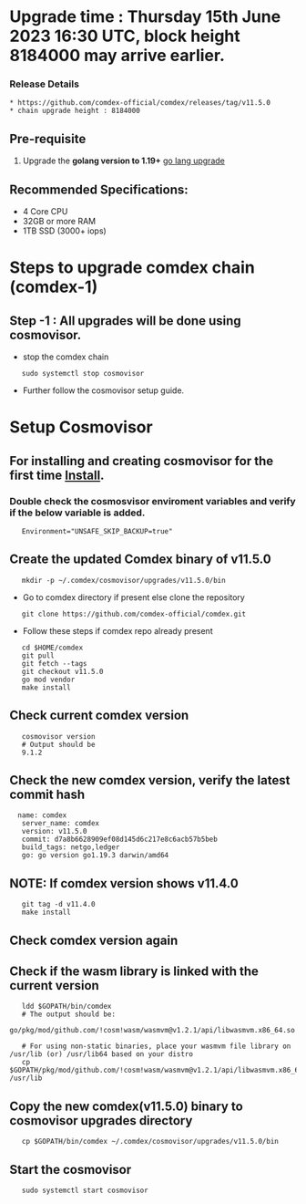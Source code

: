 # Upgrade time : Thursday 15th June 2023 16:30 UTC, block height 8184000 may arrive earlier. 

### Release Details
    * https://github.com/comdex-official/comdex/releases/tag/v11.5.0
    * chain upgrade height : 8184000


## Pre-requisite
1. Upgrade the **golang version to 1.19+** [go lang upgrade](https://go.dev/doc/install)

## Recommended Specifications:
   * 4 Core CPU
   * 32GB or more RAM
   * 1TB SSD (3000+ iops)

# Steps to upgrade comdex chain (comdex-1)

## Step -1 : All upgrades will be done using cosmovisor.

* stop the comdex chain

```shell
   sudo systemctl stop cosmovisor
```

* Further follow the cosmovisor setup guide.

# Setup Cosmovisor

## For installing and creating cosmovisor for the first time [Install](https://github.com/comdex-official/networks/blob/main/testnet/cosmovisor-setup.md). 

### Double check the cosmosvisor enviroment variables and verify if the below variable is added.

```shell
   Environment="UNSAFE_SKIP_BACKUP=true"
```

## Create the updated Comdex binary of v11.5.0

```shell
   mkdir -p ~/.comdex/cosmovisor/upgrades/v11.5.0/bin
```
* Go to comdex directory if present else clone the repository

```shell
   git clone https://github.com/comdex-official/comdex.git
```

* Follow these steps if comdex repo already present

```shell
   cd $HOME/comdex
   git pull
   git fetch --tags
   git checkout v11.5.0
   go mod vendor
   make install
```

## Check current comdex version
```shell
   cosmovisor version
   # Output should be
   9.1.2
```

## Check the new comdex version, verify the latest commit hash

```shell
  name: comdex
   server_name: comdex
   version: v11.5.0
   commit: d7a8b6628909ef08d145d6c217e8c6acb57b5beb
   build_tags: netgo,ledger
   go: go version go1.19.3 darwin/amd64

```

## NOTE: If comdex version shows v11.4.0

```shell
   git tag -d v11.4.0
   make install
```

## Check comdex version again

## Check if the wasm library is linked with the current version 

```shell
   ldd $GOPATH/bin/comdex
   # The output should be:
   go/pkg/mod/github.com/!cosm!wasm/wasmvm@v1.2.1/api/libwasmvm.x86_64.so

   # For using non-static binaries, place your wasmvm file library on /usr/lib (or) /usr/lib64 based on your distro
   cp $GOPATH/pkg/mod/github.com/!cosm!wasm/wasmvm@v1.2.1/api/libwasmvm.x86_64.so /usr/lib
```


## Copy the new comdex(v11.5.0) binary to cosmovisor upgrades directory

```shell
   cp $GOPATH/bin/comdex ~/.comdex/cosmovisor/upgrades/v11.5.0/bin
```

## Start the cosmovisor

```shell
   sudo systemctl start cosmovisor
```
